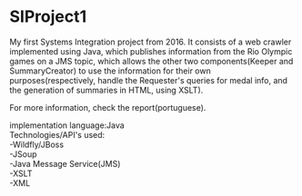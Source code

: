 # SIProject1
My first Systems Integration project from 2016. It consists of a web crawler implemented using Java, which publishes information from the Rio Olympic games on a JMS topic, which allows the other two components(Keeper and SummaryCreator) to use the information for their own purposes(respectively, handle the Requester's queries for medal info, and the generation of summaries in HTML, using XSLT).  

For more information, check the report(portuguese).  

implementation language:Java  
Technologies/API's used:  
-Wildfly/JBoss  
-JSoup  
-Java Message Service(JMS)  
-XSLT  
-XML  
